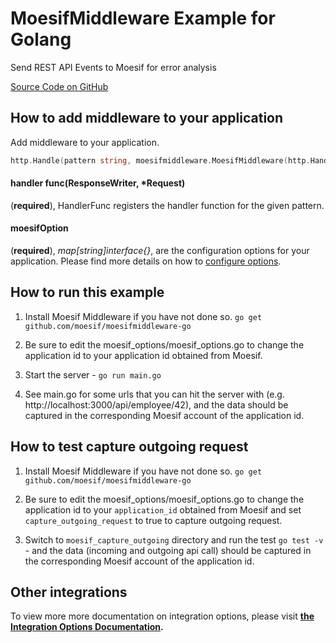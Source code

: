 # MoesifMiddleware Example for Golang

Send REST API Events to Moesif for error analysis

[Source Code on GitHub](https://github.com/moesif/moesifmiddleware-go-example)

## How to add middleware to your application

Add middleware to your application.

```go
http.Handle(pattern string, moesifmiddleware.MoesifMiddleware(http.HandlerFunc(handle), moesifOption))
```

#### handler func(ResponseWriter, *Request)
(__required__), HandlerFunc registers the handler function for the given pattern.

#### moesifOption
(__required__), _map[string]interface{}_, are the configuration options for your application. Please find more details on how to [configure options](https://github.com/Moesif/moesifmiddleware-go#configuration-options).

## How to run this example

1. Install Moesif Middleware if you have not done so. `go get github.com/moesif/moesifmiddleware-go`

2. Be sure to edit the moesif_options/moesif_options.go to change the application id to your application id obtained from Moesif.

3. Start the server - `go run main.go`

4. See main.go for some urls that you can hit the server with (e.g. http://localhost:3000/api/employee/42), and the data should be captured in the corresponding Moesif account of the application id.

## How to test capture outgoing request

1. Install Moesif Middleware if you have not done so. `go get github.com/moesif/moesifmiddleware-go`

2. Be sure to edit the moesif_options/moesif_options.go to change the application id to your `application_id` obtained from Moesif and set `capture_outgoing_request` to true to capture outgoing request.

3. Switch to `moesif_capture_outgoing` directory and run the test `go test -v` - and the data (incoming and outgoing api call) should be captured in the corresponding Moesif account of the application id.

## Other integrations

To view more more documentation on integration options, please visit __[the Integration Options Documentation](https://www.moesif.com/docs/getting-started/integration-options/).__
